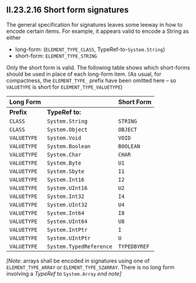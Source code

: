 ## II.23.2.16 Short form signatures

The general specification for signatures leaves some leeway in how to encode certain items. For example, it appears valid to encode a String as either

 * long-form: (`ELEMENT_TYPE_CLASS`, TypeRef-to-`System.String`)
 * short-form: `ELEMENT_TYPE_STRING`

Only the short form is valid. The following table shows which short-forms should be used in place of each long-form item. (As usual, for compactness, the `ELEMENT_TYPE_` prefix have been omitted here &ndash; so `VALUETYPE` is short for `ELEMENT_TYPE_VALUETYPE`)

 | Long Form | &nbsp; | Short Form
 | ---- | ---- |----
 | **Prefix** | **TypeRef to:**
 | `CLASS` | `System.String` | `STRING`
 | `CLASS` | `System.Object` | `OBJECT`
 | `VALUETYPE` | `System.Void` | `VOID`
 | `VALUETYPE` | `System.Boolean` | `BOOLEAN`
 | `VALUETYPE` | `System.Char` | `CHAR`
 | `VALUETYPE` | `System.Byte` | `U1`
 | `VALUETYPE` | `System.Sbyte` | `I1`
 | `VALUETYPE` | `System.Int16` | `I2`
 | `VALUETYPE` | `System.UInt16` | `U2`
 | `VALUETYPE` | `System.Int32` | `I4`
 | `VALUETYPE` | `System.UInt32` | `U4`
 | `VALUETYPE` | `System.Int64` | `I8`
 | `VALUETYPE` | `System.UInt64` | `U8`
 | `VALUETYPE` | `System.IntPtr` | `I`
 | `VALUETYPE` | `System.UIntPtr` | `U`
 | `VALUETYPE` | `System.TypedReference` | `TYPEDBYREF`

_[Note:_ arrays shall be encoded in signatures using one of `ELEMENT_TYPE_ARRAY` or `ELEMENT_TYPE_SZARRAY`. There is no long form involving a *TypeRef* to `System.Array` _end note]_
